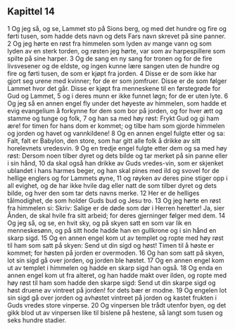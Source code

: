 ## Kapittel 14

1 Og jeg så, og se, Lammet sto på Sions berg, og med det hundre og fire og førti tusen, som hadde dets navn og dets Fars navn skrevet på sine panner.
2 Og jeg hørte en røst fra himmelen som lyden av mange vann og som lyden av en sterk torden, og røsten jeg hørte, var som av harpespillere som spilte på sine harper.
3 Og de sang en ny sang for tronen og for de fire livsvesener og de eldste, og ingen kunne lære sangen uten de hundre og fire og førti tusen, de som er kjøpt fra jorden.
4 Disse er de som ikke har gjort seg urene med kvinner; for de er som jomfruer. Disse er de som følger Lammet hvor det går. Disse er kjøpt fra menneskene til en førstegrøde for Gud og Lammet,
5 og i deres munn er ikke funnet løgn; for de er uten lyte.
6 Og jeg så en annen engel fly under det høyeste av himmelen, som hadde et evig evangelium å forkynne for dem som bor på jorden, og for hver ætt og stamme og tunge og folk,
7 og han sa med høy røst: Frykt Gud og gi ham ære! for timen for hans dom er kommet; og tilbe ham som gjorde himmelen og jorden og havet og vannkildene!
8 Og en annen engel fulgte etter og sa: Falt, falt er Babylon, den store, som har gitt alle folk å drikke av sitt horelevnets vredesvin.
9 Og en tredje engel fulgte etter dem og sa med høy røst: Dersom noen tilber dyret og dets bilde og tar merket på sin panne eller i sin hånd,
10 da skal også han drikke av Guds vredes-vin, som er skjenket ublandet i hans harmes beger, og han skal pines med ild og svovel for de hellige englers og for Lammets øyne,
11 og røyken av deres pine stiger opp i all evighet, og de har ikke hvile dag eller natt de som tilber dyret og dets bilde, og hver den som tar dets navns merke.
12 Her er de helliges tålmodighet, de som holder Guds bud og Jesu tro.
13 Og jeg hørte en røst fra himmelen si: Skriv: Salige er de døde som dør i Herren heretter! Ja, sier Ånden, de skal hvile fra sitt arbeid; for deres gjerninger følger med dem.
14 Og jeg så, og se, en hvit sky, og på skyen satt en som var lik en menneskesønn, og på sitt hode hadde han en gullkrone og i sin hånd en skarp sigd.
15 Og en annen engel kom ut av templet og ropte med høy røst til ham som satt på skyen: Send ut din sigd og høst! Timen til å høste er kommet; for høsten på jorden er overmoden.
16 Og han som satt på skyen, lot sin sigd gå over jorden, og jorden ble høstet.
17 Og en annen engel kom ut av templet i himmelen og hadde en skarp sigd han også.
18 Og enda en annen engel kom ut fra alteret, og han hadde makt over ilden, og ropte med høy røst til ham som hadde den skarpe sigd: Send ut din skarpe sigd og høst druene av vintreet på jorden! for dets bær er modne.
19 Og engelen lot sin sigd gå over jorden og avhøstet vintreet på jorden og kastet frukten i Guds vredes store vinperse.
20 Og vinpersen ble trådt utenfor byen, og det gikk blod ut av vinpersen like til bislene på hestene, så langt som tusen og seks hundre stadier.
